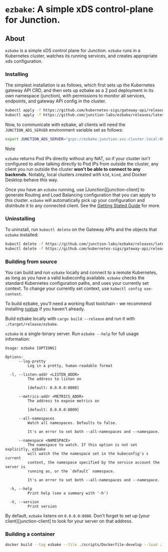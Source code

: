 # `ezbake`: A simple xDS control-plane for Junction.

## About

`ezbake` is a simple xDS control plane for Junction. `ezbake` runs in a
Kubernetes cluster, watches its running services, and creates appropriate xds
configuration.

### Installing

The simplest installation is as follows, which first sets up the Kubernetes
gateway API CRD, and then sets up ezbake as a 2 pod deployment in its own
namespace (junction), with permissions to monitor all services, endpoints, and
gateway API config in the cluster.

```bash
kubectl apply -f https://github.com/kubernetes-sigs/gateway-api/releases/download/v1.2.0/experimental-install.yaml
kubectl apply -f https://github.com/junction-labs/ezbake/releases/latest/download/install-for-cluster.yml
```

Now, to communicate with ezbake, all clients will need the `JUNCTION_ADS_SERVER` environment 
variable set as follows:

```bash
export JUNCTION_ADS_SERVER="grpc://ezbake.junction.svc.cluster.local:8008"
```

> [!NOTE]
>
> `ezbake` returns Pod IPs directly without any NAT, so if your cluster
> isn't configured to allow talking directly to Pod IPs from outside the cluster,
> any client you run outside the cluster **won't be able to connect to any
> backends**.  Notably, local clusters created with `k3d`, `kind`, and Docker
> Desktop behave this way.


Once you have an `ezbake` running, use [Junction][junction-client] to generate
Routing and Load Balancing configuration that you can apply to this cluster.
`ezbake` will automatically pick up your configuration and distribute it to any
connected client. See the [Getting Stated Guide](https://docs.junctionlabs.io/getting-started/)
for more.

### Uninstalling

To uninstall, run `kubectl delete` on the Gateway APIs and the objects that
`ezbake` installed:

```bash
kubectl delete -f https://github.com/junction-labs/ezbake/releases/latest/download/install-for-cluster.yml
kubectl delete -f https://github.com/kubernetes-sigs/gateway-api/releases/download/v1.2.0/experimental-install.yaml
```

### Building from source

You can build and run `ezbake` locally and connect to a remote Kubernetes, as
long as you have a valid kubeconfig available. `ezbake` checks the standard
Kubernetes configuration paths, and uses your currently set context. To change
your currently set context, use `kubectl config use-context`.

To build ezbake, you'll need a working Rust toolchain - we recommend installing
[rustup](https://rustup.rs) if you haven't already.

Build ezbake locally with `cargo build --release` and run it with `./target/release/ezbake`.

`ezbake` is a single-binary server. Run `ezbake --help` for full usage information:

```text
Usage: ezbake [OPTIONS]

Options:
      --log-pretty
          Log in a pretty, human-readable format

  -l, --listen-addr <LISTEN_ADDR>
          The address to listen on

          [default: 0.0.0.0:8008]

      --metrics-addr <METRICS_ADDR>
          The address to expose metrics on

          [default: 0.0.0.0:8009]

      --all-namespaces
          Watch all namespaces. Defaults to false.

          It's an error to set both --all-namespaces and --namespace.

      --namespace <NAMESPACE>
          The namespace to watch. If this option is not set explicitly, ezbake
          will watch the the namespace set in the kubeconfig's s current
          context, the namespace specified by the service account the server is
          running as, or the `default` namespace.

          It's an error to set both --all-namespaces and --namespace.

  -h, --help
          Print help (see a summary with '-h')

  -V, --version
          Print version
```

By default, `ezbake` listens on `0.0.0.0:8008`. Don't forget to set up [your
client][junction-client] to look for your server on that address.

### Building a container

```bash
docker build --tag ezbake --file ./scripts/Dockerfile-develop --load .
```
